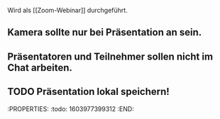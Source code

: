 Wird als [[Zoom-Webinar]] durchgeführt.
## Kamera sollte nur bei Präsentation an sein.
## Präsentatoren und Teilnehmer sollen nicht im Chat arbeiten.
## TODO Präsentation lokal speichern!
:PROPERTIES:
:todo: 1603977399312
:END:
